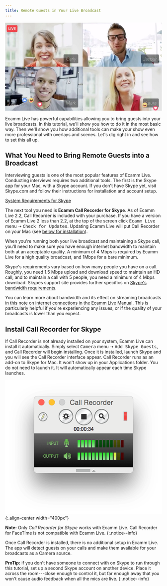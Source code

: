 ```yaml
---
title: Remote Guests in Your Live Broadcast
---
```


![4-person interview](/assets/img/4way.jpg)

Ecamm Live has powerful capabilities allowing you to bring guests into your live broadcasts. In this tutorial, we'll show you how to do it in the most basic way. Then we'll show you how additional tools can make your show even more professional with overlays and scenes. Let's dig right in and see how to set this all up.

## What You Need to Bring Remote Guests into a Broadcast

Interviewing guests is one of the most popular features of Ecamm Live. Conducting interviews requires two additional tools. The first is the Skype app for your Mac, with a Skype account. If you don't have Skype yet, visit Skype.com and follow their instructions for installation and account setup.

[System Requirements for Skype](https://support.skype.com/en/faq/fa10328/what-are-the-system-requirements-for-skype)

The next tool you need is **Ecamm Call Recorder for Skype**. As of Ecamm Live 2.2, Call Recorder is included with your purchase. If you have a version of Ecamm Live 2 less than 2.2, at the top of the screen click <samp>Ecamm Live</samp> menu ➝ <samp>Check for Updates</samp>. Updating Ecamm Live will put Call Recorder on your Mac (see [below for installation](#install-call-recorder-for-skype)).

When you're running both your live broadcast and maintaining a Skype call, you'll need to make sure you have enough internet bandwidth to maintain both at an acceptable quality. A minimum of 4 Mbps is required by Ecamm Live for a high quality broadcast, and 1Mbps for a bare minimum. 

Skype's requirements vary based on how many people you have on a call. Roughly, you need 1.5 Mbps upload and download speed to maintain an HD call, and to maintain a call with 5 people, you need a minimum of 4 Mbps download. Skypes support site provides further specifics on [Skype's bandwidth requirements](https://support.skype.com/en/faq/FA1417/how-much-bandwidth-does-skype-need).

You can learn more about bandwidth and its effect on streaming broadcasts [in this note on internet connections in the Ecamm Live Manual](/ecamm-live-manual/007-broadcast-to-rtmp/#a-technical-aside-about-internet-connections). This is particularly helpful if you're experiencing any issues, or if the quality of your broadcasts is lower than you expect.

## Install Call Recorder for Skype

If Call Recorder is not already installed on your system, Ecamm Live can install it automatically. Simply select <samp>Camera</samp> menu ➝ <samp>Add Skype Guests</samp>, and Call Recorder will begin installing. Once it is installed, launch Skype and you will see the Call Recorder interface appear. Call Recorder runs as an add-on to Skype for Mac. It won't show up in your Applications folder. You do not need to launch it. It will automatically appear each time Skype launches.

![Call Recorder for Skype Interface](/assets/img/callrecorder.png){:.align-center width="400px"}

**Note:** Only _Call Recorder for Skype_ works with Ecamm Live. Call Recorder for FaceTime is not compatible with Ecamm Live.
{:.notice--info}

Once Call Recorder is installed, there is no additional setup in Ecamm Live. The app will detect guests on your calls and make them available for your broadcasts as a Camera source.

**ProTip:** if you don't have someone to connect with on Skype to run through this tutorial, set up a second Skype account on another device. Place it across the room---close enough to control it, but far enough away that you won't cause audio feedback when all the mics are live.
{:.notice--info}